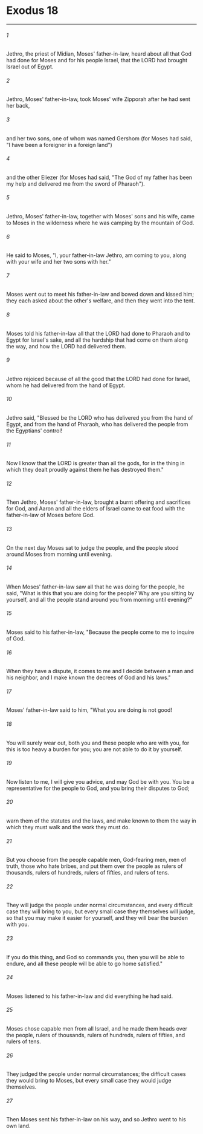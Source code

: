 # Exodus 18
***



###### 1 
Jethro, the priest of Midian, Moses' father-in-law, heard about all that God had done for Moses and for his people Israel, that the LORD had brought Israel out of Egypt. 

###### 2 
Jethro, Moses' father-in-law, took Moses' wife Zipporah after he had sent her back, 

###### 3 
and her two sons, one of whom was named Gershom (for Moses had said, "I have been a foreigner in a foreign land") 

###### 4 
and the other Eliezer (for Moses had said, "The God of my father has been my help and delivered me from the sword of Pharaoh"). 

###### 5 
Jethro, Moses' father-in-law, together with Moses' sons and his wife, came to Moses in the wilderness where he was camping by the mountain of God. 

###### 6 
He said to Moses, "I, your father-in-law Jethro, am coming to you, along with your wife and her two sons with her." 

###### 7 
Moses went out to meet his father-in-law and bowed down and kissed him; they each asked about the other's welfare, and then they went into the tent. 

###### 8 
Moses told his father-in-law all that the LORD had done to Pharaoh and to Egypt for Israel's sake, and all the hardship that had come on them along the way, and how the LORD had delivered them. 

###### 9 
Jethro rejoiced because of all the good that the LORD had done for Israel, whom he had delivered from the hand of Egypt. 

###### 10 
Jethro said, "Blessed be the LORD who has delivered you from the hand of Egypt, and from the hand of Pharaoh, who has delivered the people from the Egyptians' control! 

###### 11 
Now I know that the LORD is greater than all the gods, for in the thing in which they dealt proudly against them he has destroyed them." 

###### 12 
Then Jethro, Moses' father-in-law, brought a burnt offering and sacrifices for God, and Aaron and all the elders of Israel came to eat food with the father-in-law of Moses before God. 

###### 13 
On the next day Moses sat to judge the people, and the people stood around Moses from morning until evening. 

###### 14 
When Moses' father-in-law saw all that he was doing for the people, he said, "What is this that you are doing for the people? Why are you sitting by yourself, and all the people stand around you from morning until evening?" 

###### 15 
Moses said to his father-in-law, "Because the people come to me to inquire of God. 

###### 16 
When they have a dispute, it comes to me and I decide between a man and his neighbor, and I make known the decrees of God and his laws." 

###### 17 
Moses' father-in-law said to him, "What you are doing is not good! 

###### 18 
You will surely wear out, both you and these people who are with you, for this is too heavy a burden for you; you are not able to do it by yourself. 

###### 19 
Now listen to me, I will give you advice, and may God be with you. You be a representative for the people to God, and you bring their disputes to God; 

###### 20 
warn them of the statutes and the laws, and make known to them the way in which they must walk and the work they must do. 

###### 21 
But you choose from the people capable men, God-fearing men, men of truth, those who hate bribes, and put them over the people as rulers of thousands, rulers of hundreds, rulers of fifties, and rulers of tens. 

###### 22 
They will judge the people under normal circumstances, and every difficult case they will bring to you, but every small case they themselves will judge, so that you may make it easier for yourself, and they will bear the burden with you. 

###### 23 
If you do this thing, and God so commands you, then you will be able to endure, and all these people will be able to go home satisfied." 

###### 24 
Moses listened to his father-in-law and did everything he had said. 

###### 25 
Moses chose capable men from all Israel, and he made them heads over the people, rulers of thousands, rulers of hundreds, rulers of fifties, and rulers of tens. 

###### 26 
They judged the people under normal circumstances; the difficult cases they would bring to Moses, but every small case they would judge themselves. 

###### 27 
Then Moses sent his father-in-law on his way, and so Jethro went to his own land.
